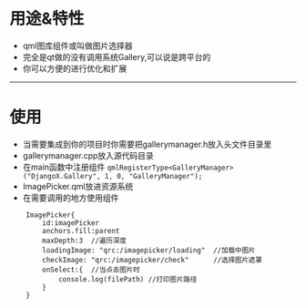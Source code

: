 # 用途&特性
* qml图库组件或叫做图片选择器
* 完全是qt做的没有调用系统Gallery,可以说是跨平台的
* 你可以方便的进行优化和扩展

***

# 使用
* 当需要集成到你的项目时你需要把gallerymanager.h放入头文件目录里
* gallerymanager.cpp放入源代码目录
* 在main函数中注册组件
``qmlRegisterType<GalleryManager>("DjangoX.Gallery", 1, 0, "GalleryManager");``
* ImagePicker.qml放进资源系统
* 在需要调用的地方使用组件
```
    ImagePicker{
        id:imagePicker
        anchors.fill:parent
        maxDepth:3  //遍历深度
        loadingImage: "qrc:/imagepicker/loading"  //加载中图片
        checkImage: "qrc:/imagepicker/check"      //选择图片遮罩
        onSelect:{  //当点击图片时
            console.log(filePath) //打印图片路径
        }
    }
```
